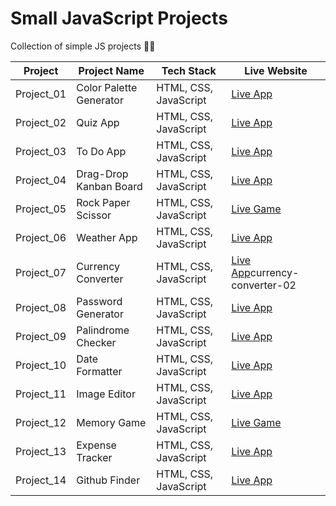 # Small JavaScript Projects
Collection of simple JS projects 👨‍💻

| **Project**   | **Project Name**         | **Tech Stack**           | **Live Website**                      |
|---------------|--------------------------|--------------------------|---------------------------------------|
| Project_01    | Color Palette Generator  | HTML, CSS, JavaScript    | [Live App](https://samriddhobiswas.github.io/Simple-JS-Projects/Project_01/)    |
| Project_02    | Quiz App                 | HTML, CSS, JavaScript    | [Live App](https://samriddhobiswas.github.io/Simple-JS-Projects/Project_02/)    |
| Project_03    | To Do App                | HTML, CSS, JavaScript    | [Live App](https://samriddhobiswas.github.io/Simple-JS-Projects/Project_03/01-todo-app)    |
| Project_04    | Drag-Drop Kanban Board   | HTML, CSS, JavaScript    | [Live App](https://samriddhobiswas.github.io/Simple-JS-Projects/Project_04/)    |
| Project_05    | Rock Paper Scissor       | HTML, CSS, JavaScript    | [Live Game](https://samriddhobiswas.github.io/Simple-JS-Projects/Project_05/)    |
| Project_06    | Weather App              | HTML, CSS, JavaScript    | [Live App](https://samriddhobiswas.github.io/Simple-JS-Projects/Project_06/)    |
| Project_07    | Currency Converter       | HTML, CSS, JavaScript    | [Live App](https://samriddhobiswas.github.io/Simple-JS-Projects/Project_07/)currency-converter-02    |
| Project_08    | Password Generator       | HTML, CSS, JavaScript    | [Live App](https://samriddhobiswas.github.io/Simple-JS-Projects/Project_08/)    |
| Project_09    | Palindrome Checker       | HTML, CSS, JavaScript    | [Live App](https://samriddhobiswas.github.io/Simple-JS-Projects/Project_09/)    |
| Project_10    | Date Formatter           | HTML, CSS, JavaScript    | [Live App](https://samriddhobiswas.github.io/Simple-JS-Projects/Project_10/)    |
| Project_11    | Image Editor             | HTML, CSS, JavaScript    | [Live App](https://samriddhobiswas.github.io/Simple-JS-Projects/Project_11/)    |
| Project_12    | Memory Game              | HTML, CSS, JavaScript    | [Live Game](https://samriddhobiswas.github.io/Simple-JS-Projects/Project_12/)    |
| Project_13    | Expense Tracker          | HTML, CSS, JavaScript    | [Live App](https://samriddhobiswas.github.io/Simple-JS-Projects/Project_13/)    |
| Project_14    | Github Finder            | HTML, CSS, JavaScript    | [Live App](https://samriddhobiswas.github.io/Simple-JS-Projects/Project_14/)    |
